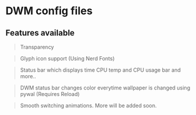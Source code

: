 # DWM config files

## Features available 

> Transparency 

> Glyph icon support (Using Nerd Fonts)

> Status bar which displays time CPU temp and CPU usage bar and more.. 

> DWM status bar changes color everytime wallpaper is changed using pywal (Requires Reload)

> Smooth switching animations.
 More will be added soon.

